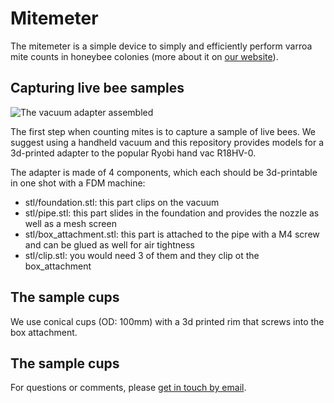 # Mitemeter

The mitemeter is a simple device to simply and efficiently perform varroa mite counts in honeybee colonies (more about it on [our website](https://hivyleague.com)).


## Capturing live bee samples

![The vacuum adapter assembled](/img/vacuum_ryobi.png)

The first step when counting mites is to capture a sample of live bees. We suggest using a handheld vacuum and this repository provides models for a 3d-printed adapter to the popular Ryobi hand vac R18HV-0.

The adapter is made of 4 components, which each should be 3d-printable in one shot with a FDM machine:

* stl/foundation.stl: this part clips on the vacuum
* stl/pipe.stl: this part slides in the foundation and provides the nozzle as well as a mesh screen
* stl/box_attachment.stl: this part is attached to the pipe with a M4 screw and can be glued as well for air tightness
* stl/clip.stl: you would need 3 of them and they clip ot the box_attachment

## The sample cups

We use conical cups (OD: 100mm) with a 3d printed rim that screws into the box attachment.



## The sample cups

For questions or comments, please [get in touch by email](mailto:william@hivyleague.com).
